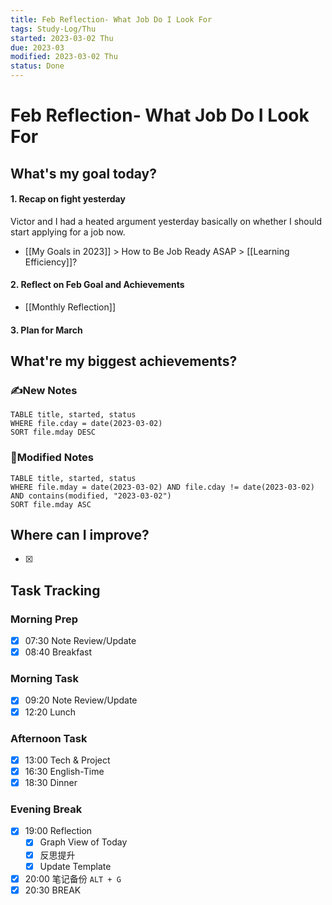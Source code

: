 ```yaml
---
title: Feb Reflection- What Job Do I Look For
tags: Study-Log/Thu
started: 2023-03-02 Thu
due: 2023-03
modified: 2023-03-02 Thu
status: Done
---
```

# Feb Reflection- What Job Do I Look For
## What's my goal today?
#### 1. Recap on fight yesterday
Victor and I had a heated argument yesterday basically on whether I should start applying for a job now. 
- [[My Goals in 2023]] > How to Be Job Ready ASAP > [[Learning Efficiency]]?
#### 2. Reflect on Feb Goal and Achievements
- [[Monthly Reflection]]
#### 3. Plan for March
## What're my biggest achievements?
### ✍️New Notes

```dataview
TABLE title, started, status
WHERE file.cday = date(2023-03-02)
SORT file.mday DESC
```

### 📝Modified Notes

```dataview
TABLE title, started, status
WHERE file.mday = date(2023-03-02) AND file.cday != date(2023-03-02) AND contains(modified, "2023-03-02")
SORT file.mday ASC
```

## Where can I improve?
- [x] 
## Task Tracking
### Morning Prep
- [x] 07:30 Note Review/Update
- [x] 08:40 Breakfast
### Morning Task
- [x] 09:20 Note Review/Update
- [x] 12:20 Lunch
### Afternoon Task
- [x] 13:00 Tech & Project
- [x] 16:30 English-Time
- [x] 18:30 Dinner
### Evening Break
- [x] 19:00 Reflection
	- [x] Graph View of Today
	- [x] 反思提升
	- [x] Update Template 
- [x] 20:00 笔记备份 `ALT + G`
- [x] 20:30 BREAK